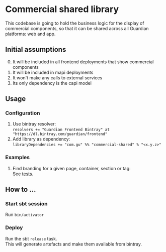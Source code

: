 # Commercial shared library

This codebase is going to hold the business logic for the display of commercial components, so that it can be shared across all Guardian platforms: web and app.

## Initial assumptions
0. It will be included in all frontend deployments that show commercial components
0. It will be included in mapi deployments 
0. It won't make any calls to external services
0. Its only dependency is the capi model

## Usage

### Configuration
1. Use bintray resolver:  
   `resolvers += "Guardian Frontend Bintray" at "https://dl.bintray.com/guardian/frontend"`
1. Add library as dependency:  
   `libraryDependencies += "com.gu" %% "commercial-shared" % "<x.y.z>"`

### Examples
1. Find branding for a given page, container, section or tag:  
   See [tests](src/test/scala/com/gu/commercial/branding/BrandingFinderSpec.scala).

## How to ...

### Start sbt session
Run `bin/activator`

### Deploy
Run the sbt `release` task.  
This will generate artefacts and make them available from bintray.
